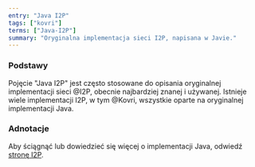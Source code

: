 ```yaml
---
entry: "Java I2P"
tags: ["kovri"]
terms: ["Java-I2P"]
summary: "Oryginalna implementacja sieci I2P, napisana w Javie."
---
```


### Podstawy

Pojęcie "Java I2P" jest często stosowane do opisania oryginalnej implementacji sieci @I2P, obecnie najbardziej znanej i używanej. Istnieje wiele implementacji I2P, w tym @Kovri, wszystkie oparte na oryginalnej implementacji Java.

### Adnotacje

Aby ściągnąć lub dowiedzieć się więcej o implementacji Java, odwiedź [stronę I2P](https://geti2p.net/).
